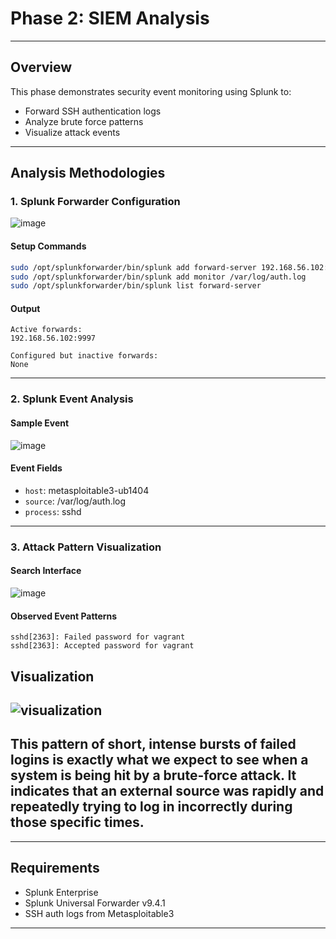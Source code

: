 # Phase 2: SIEM Analysis

---

##  Overview

This phase demonstrates security event monitoring using Splunk to:
- Forward SSH authentication logs
- Analyze brute force patterns
- Visualize attack events

---

##  Analysis Methodologies

### 1. Splunk Forwarder Configuration
![image](https://github.com/user-attachments/assets/cdf8d5e3-e954-458c-8b65-de4e11d89488)

#### Setup Commands
```bash
sudo /opt/splunkforwarder/bin/splunk add forward-server 192.168.56.102:9997
sudo /opt/splunkforwarder/bin/splunk add monitor /var/log/auth.log
sudo /opt/splunkforwarder/bin/splunk list forward-server
```

#### Output
```
Active forwards:
192.168.56.102:9997

Configured but inactive forwards:
None
```

---

### 2. Splunk Event Analysis

#### Sample Event
![image](https://github.com/user-attachments/assets/91ada7b9-5df2-4953-b40c-1c8bbfb497e7)



#### Event Fields
- `host`: metasploitable3-ub1404
- `source`: /var/log/auth.log
- `process`: sshd

---

### 3. Attack Pattern Visualization

#### Search Interface
![image](https://github.com/user-attachments/assets/b17e5ab4-38c7-471d-b9ba-0ab048b91a47)

#### Observed Event Patterns
```text
sshd[2363]: Failed password for vagrant
sshd[2363]: Accepted password for vagrant
```
##  Visualization
![visualization](https://github.com/user-attachments/assets/9f3b37f6-2833-4b98-b2d5-9a0943fe883d)
---
This pattern of short, intense bursts of failed logins is exactly what we expect to see when a system is being hit by a brute-force attack. It indicates that an external source was rapidly and repeatedly trying to log in incorrectly during those specific times.
---
---

##  Requirements

- Splunk Enterprise
- Splunk Universal Forwarder v9.4.1
- SSH auth logs from Metasploitable3

---


